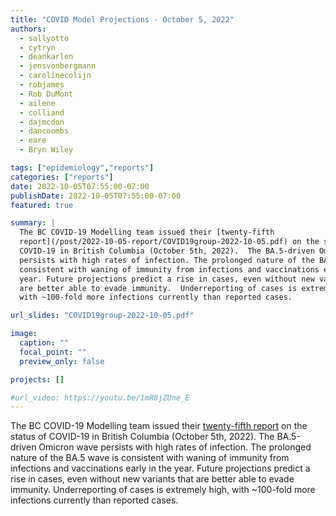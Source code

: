 ```yaml
---
title: "COVID Model Projections - October 5, 2022"
authors:
  - sallyotto
  - cytryn
  - deankarlen
  - jensvonbergmann
  - carolinecolijn
  - robjames
  - Rob DuMont
  - ailene
  - colliand
  - dajmcdon
  - dancoombs
  - eare
  - Bryn Wiley

tags: ["epidemiology","reports"]
categories: ["reports"]
date: 2022-10-05T07:55:00-07:00
publishDate: 2022-10-05T07:55:00-07:00
featured: true

summary: |
  The BC COVID-19 Modelling team issued their [twenty-fifth
  report](/post/2022-10-05-report/COVID19group-2022-10-05.pdf) on the status of
  COVID-19 in British Columbia (October 5th, 2022).  The BA.5-driven Omicron wave
  persists with high rates of infection. The prolonged nature of the BA.5 wave is
  consistent with waning of immunity from infections and vaccinations early in the
  year. Future projections predict a rise in cases, even without new variants that
  are better able to evade immunity.  Underreporting of cases is extremely high,
  with ~100-fold more infections currently than reported cases.

url_slides: "COVID19group-2022-10-05.pdf"

image:
  caption: ""
  focal_point: ""
  preview_only: false

projects: []

#url_video: https://youtu.be/1mR8jZUne_E
---
```

The BC COVID-19 Modelling team issued their [twenty-fifth
report](/post/2022-10-05-report/COVID19group-2022-10-05.pdf) on the status of
COVID-19 in British Columbia (October 5th, 2022).  The BA.5-driven Omicron wave
persists with high rates of infection. The prolonged nature of the BA.5 wave is
consistent with waning of immunity from infections and vaccinations early in the
year. Future projections predict a rise in cases, even without new variants that
are better able to evade immunity.  Underreporting of cases is extremely high,
with ~100-fold more infections currently than reported cases.

